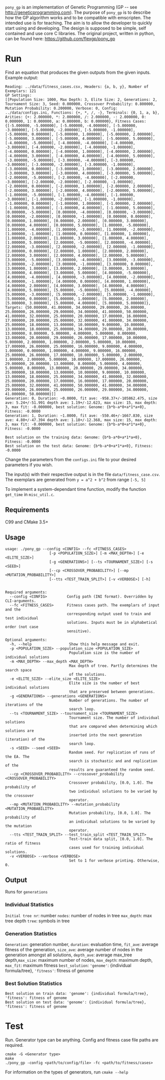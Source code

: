 
`pony_gp` is an implementation of Genetic Programming (GP -- see <http://geneticprogramming.com>).
The purpose of `pony_gp` is to describe how the GP algorithm works and to be compatible with
emscripten. The intended use is for teaching. The aim is to allow the developer to quickly
start using and developing. The design is supposed to be simple, self contained and use core
C libraries. The original project, written in python, can be found here:
https://github.com/flexgp/pony_gp

# Run

Find an equation that produces the given outputs from the given inputs.
Example output:
```
Reading: ../data/fitness_cases.csv, Headers: {a, b, y}, Number of Exemplars: 121
GP Settings:
[[Population Size: 1000, Max Depth: 3, Elite Size: 2, Generations: 2, Tournament Size: 3, Seed: 0.000000, Crossover Probability: 0.800000, Mutation Probability: 0.200000, Verbose: 0, Config: ../data/configs.ini, Functions: {+, *, /, -}, Terminals: {0, 1, a, b}, Arities: {+: 2.000000, *: 2.000000, /: 2.000000, -: 2.000000, 0: 0.000000, 1: 0.000000, a: 0.000000, b: 0.000000}, Fitness Cases: {[-5.000000, -5.000000], [-5.000000, -4.000000], [-5.000000, -3.000000], [-5.000000, -2.000000], [-5.000000, -1.000000], [-5.000000, 0.000000], [-5.000000, 1.000000], [-5.000000, 2.000000], [-5.000000, 3.000000], [-5.000000, 4.000000], [-5.000000, 5.000000], [-4.000000, -5.000000], [-4.000000, -4.000000], [-4.000000, -3.000000], [-4.000000, -2.000000], [-4.000000, -1.000000], [-4.000000, 0.000000], [-4.000000, 1.000000], [-4.000000, 2.000000], [-4.000000, 3.000000], [-4.000000, 4.000000], [-4.000000, 5.000000], [-3.000000, -5.000000], [-3.000000, -4.000000], [-3.000000, -3.000000], [-3.000000, -2.000000], [-3.000000, -1.000000], [-3.000000, 0.000000], [-3.000000, 1.000000], [-3.000000, 2.000000], [-3.000000, 3.000000], [-3.000000, 4.000000], [-3.000000, 5.000000], [-2.000000, -5.000000], [-2.000000, -4.000000], [-2.000000, -3.000000], [-2.000000, -2.000000], [-2.000000, -1.000000], [-2.000000, 0.000000], [-2.000000, 1.000000], [-2.000000, 2.000000], [-2.000000, 3.000000], [-2.000000, 4.000000], [-2.000000, 5.000000], [-1.000000, -5.000000], [-1.000000, -4.000000], [-1.000000, -3.000000], [-1.000000, -2.000000], [-1.000000, -1.000000], [-1.000000, 0.000000], [-1.000000, 1.000000], [-1.000000, 2.000000], [-1.000000, 3.000000], [-1.000000, 4.000000], [-1.000000, 5.000000], [0.000000, -5.000000], [0.000000, -4.000000], [0.000000, -3.000000], [0.000000, -2.000000], [0.000000, -1.000000], [0.000000, 0.000000], [0.000000, 1.000000], [0.000000, 2.000000], [0.000000, 3.000000], [0.000000, 4.000000], [0.000000, 5.000000], [1.000000, -5.000000], [1.000000, -4.000000], [1.000000, -3.000000], [1.000000, -2.000000], [1.000000, -1.000000], [1.000000, 0.000000], [1.000000, 1.000000], [1.000000, 2.000000], [1.000000, 3.000000], [1.000000, 4.000000], [1.000000, 5.000000], [2.000000, -5.000000], [2.000000, -4.000000], [2.000000, -3.000000], [2.000000, -2.000000], [2.000000, -1.000000], [2.000000, 0.000000], [2.000000, 1.000000], [2.000000, 2.000000], [2.000000, 3.000000], [2.000000, 4.000000], [2.000000, 5.000000], [3.000000, -5.000000], [3.000000, -4.000000], [3.000000, -3.000000], [3.000000, -2.000000], [3.000000, -1.000000], [3.000000, 0.000000], [3.000000, 1.000000], [3.000000, 2.000000], [3.000000, 3.000000], [3.000000, 4.000000], [3.000000, 5.000000], [4.000000, -5.000000], [4.000000, -4.000000], [4.000000, -3.000000], [4.000000, -2.000000], [4.000000, -1.000000], [4.000000, 0.000000], [4.000000, 1.000000], [4.000000, 2.000000], [4.000000, 3.000000], [4.000000, 4.000000], [4.000000, 5.000000], [5.000000, -5.000000], [5.000000, -4.000000], [5.000000, -3.000000], [5.000000, -2.000000], [5.000000, -1.000000], [5.000000, 0.000000], [5.000000, 1.000000], [5.000000, 2.000000], [5.000000, 3.000000], [5.000000, 4.000000], [5.000000, 5.000000]}, Targets: {50.000000, 41.000000, 34.000000, 29.000000, 26.000000, 25.000000, 26.000000, 29.000000, 34.000000, 41.000000, 50.000000, 41.000000, 32.000000, 25.000000, 20.000000, 17.000000, 16.000000, 17.000000, 20.000000, 25.000000, 32.000000, 41.000000, 34.000000, 25.000000, 18.000000, 13.000000, 10.000000, 9.000000, 10.000000, 13.000000, 18.000000, 25.000000, 34.000000, 29.000000, 20.000000, 13.000000, 8.000000, 5.000000, 4.000000, 5.000000, 8.000000, 13.000000, 20.000000, 29.000000, 26.000000, 17.000000, 10.000000, 5.000000, 2.000000, 1.000000, 2.000000, 5.000000, 10.000000, 17.000000, 26.000000, 25.000000, 16.000000, 9.000000, 4.000000, 1.000000, 0.000000, 1.000000, 4.000000, 9.000000, 16.000000, 25.000000, 26.000000, 17.000000, 10.000000, 5.000000, 2.000000, 1.000000, 2.000000, 5.000000, 10.000000, 17.000000, 26.000000, 29.000000, 20.000000, 13.000000, 8.000000, 5.000000, 4.000000, 5.000000, 8.000000, 13.000000, 20.000000, 29.000000, 34.000000, 25.000000, 18.000000, 13.000000, 10.000000, 9.000000, 10.000000, 13.000000, 18.000000, 25.000000, 34.000000, 41.000000, 32.000000, 25.000000, 20.000000, 17.000000, 16.000000, 17.000000, 20.000000, 25.000000, 32.000000, 41.000000, 50.000000, 41.000000, 34.000000, 29.000000, 26.000000, 25.000000, 26.000000, 29.000000, 34.000000, 41.000000, 50.000000}]]
Generation: 0, Duration: ~0.0000, fit ave: -958.37+/-105862.475, size ave: 5.24+/-51.991 depth ave: 1.19+/-12.623, max size: 15, max depth: 3, max fit: -0.000000, best solution: Genome: {b*b-a*0+a*1*a+0}, Fitness: -0.0000
Generation: 1, Duration: ~1.0000, fit ave: -550.46+/-1667.830, size ave: 4.80+/-47.394 depth ave: 1.18+/-12.368, max size: 15, max depth: 3, max fit: -0.000000, best solution: Genome: {b*b-a*0+a*1*a+0}, Fitness: -0.0000

Best solution on the training data: Genome: {b*b-a*0+a*1*a+0}, Fitness: -0.0000
Best solution on the test data: Genome: {b*b-a*0+a*1*a+0}, Fitness: -0.0000
```

Change the parameters from the `configs.ini` file to your desired
parameters if you wish.

The input(s) with their respective output is in the file `data/fitness_case.csv`. The
exemplars are generated from `y = a^2 + b^2` from range `[-5, 5]`

To implement a system-dependant time function, modify the function `get_time` in `misc_util.c`.

## Requirements

C99 and CMake 3.5+

## Usage
```
usage: ./pony_gp --config <CONFIG> --fc <FITNESS_CASES>
                    [-p <POPULATION_SIZE>] [-m <MAX_DEPTH>] [-e <ELITE_SIZE>]
                    [-g <GENERATIONS>] [--ts <TOURNAMENT_SIZE>] [-s <SEED>]
                    [--cp <CROSSOVER_PROBABILITY>] [--mp <MUTATION_PROBABILITY>]
                    [--tts <TEST_TRAIN_SPLIT>] [-v <VERBOSE>] [-h]


Required arguments:
  --config <CONFIG>         Config path (INI format). Overridden by CLI-arguments.
  --fc <FITNESS_CASES>      Fitness cases path. The exemplars of input and the
                            corresponding output used to train and test individual
                            solutions. Inputs must be in alphabetical order (not case
                            sensitive).

Optional arguments:
  -h, --help                 Show this help message and exit.
  -p <POPULATION_SIZE> --population_size <POPULATION_SIZE>
                             Population size is the number of individual solutions
  -m <MAX_DEPTH> --max_depth <MAX_DEPTH>
                             Max depth of tree. Partly determines the search space
                             of the solutions.
  -e <ELITE_SIZE> --elite_size <ELITE_SIZE>
                             Elite size is the number of best individual solutions
                             that are preserved between generations.
  -g <GENERATIONS> --generations <GENERATIONS>
                             Number of generations. The number of iterations of the
                             search loop.
  --ts <TOURNAMENT_SIZE> --tournament_size <TOURNAMENT_SIZE>
                             Tournament size. The number of individual solutions
                             that are compared when determining which solutions are
                             inserted into the next generation (iteration) of the
                             search loop.
  -s <SEED> --seed <SEED>
                             Random seed. For replication of runs of the EA. The
                             search is stochastic and and replication of the
                             results are guaranteed the random seed.
  --cp <CROSSOVER_PROBABILITY> --crossover_probability <CROSSOVER_PROBABILITY>
                             Crossover probability, [0.0, 1.0]. The probability of
                             two individual solutions to be varied by the crossover
                             operator.
  --mp <MUTATION_PROBABILITY> --mutation_probability <MUTATION_PROBABILITY>
                             Mutation probability, [0.0, 1.0]. The probability of
                             an individual solutions to be varied by the mutation
                             operator.
  --tts <TEST_TRAIN_SPLIT> --test_train_split <TEST_TRAIN_SPLIT>
                             Test-train data split, [0.0, 1.0]. The ratio of fitness
                             cases used for training individual solutions.
  -v <VERBOSE> --verbose <VERBOSE>
                             Set to 1 for verbose printing. Otherwise, 0.
```

## Output
Runs for `generations`

### Individual Statistics

`Initial tree nr`: number `nodes`: number of nodes in tree `max_depth`: max tree depth `tree`: symbols in tree

### Generation Statistics
`Generation`: generation number, `duration`: evaluation time, `fit_ave`: average fitness of the generation, `size_ave`: average number of nodes in the generation amongst all solutions, `depth_ave`: average max_tree depth,`max_size`: maximum number of nodes, `max_depth`: maximum depth, `max_fit`: maximum fitness `best_solution`: `'genome'`: {individual formula/tree}, `'fitness'`: fitness of genome


### Best Solution Statistics
```
Best solution on train data: 'genome': {individual formula/tree}, 'fitness': fitness of genome
Best solution on test data: 'genome': {individual formula/tree}, 'fitness': fitness of genome
```

# Test
Run. Generator type can be anything. Config and fitness case file paths are required.
```
cmake -G <Generator type>
make
./pony_gp -config <path/to/config/file> -fc <path/to/fitness/cases>
```
For information on the types of generators, run `cmake --help`

